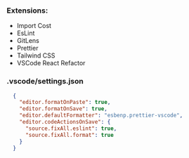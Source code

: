 ### Extensions:
- Import Cost
- EsLint
- GitLens
- Prettier
- Tailwind CSS
- VSCode React Refactor

### .vscode/settings.json
```json
  {
    "editor.formatOnPaste": true,
    "editor.formatOnSave": true,
    "editor.defaultFormatter": "esbenp.prettier-vscode",
    "editor.codeActionsOnSave": {
      "source.fixAll.eslint": true,
      "source.fixAll.format": true
    }
  }
```
